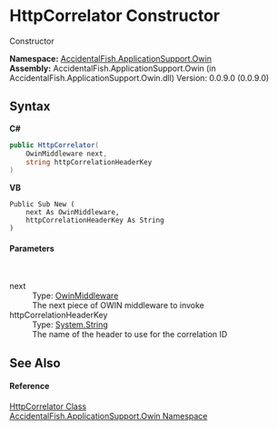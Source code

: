 # HttpCorrelator Constructor 
 

Constructor

**Namespace:**&nbsp;<a href="ca0f21c8-cb45-80fc-2327-cea660751f78">AccidentalFish.ApplicationSupport.Owin</a><br />**Assembly:**&nbsp;AccidentalFish.ApplicationSupport.Owin (in AccidentalFish.ApplicationSupport.Owin.dll) Version: 0.0.9.0 (0.0.9.0)

## Syntax

**C#**<br />
``` C#
public HttpCorrelator(
	OwinMiddleware next,
	string httpCorrelationHeaderKey
)
```

**VB**<br />
``` VB
Public Sub New ( 
	next As OwinMiddleware,
	httpCorrelationHeaderKey As String
)
```


#### Parameters
&nbsp;<dl><dt>next</dt><dd>Type: <a href="http://msdn2.microsoft.com/en-us/library/dn253760" target="_blank">OwinMiddleware</a><br />The next piece of OWIN middleware to invoke</dd><dt>httpCorrelationHeaderKey</dt><dd>Type: <a href="http://msdn2.microsoft.com/en-us/library/s1wwdcbf" target="_blank">System.String</a><br />The name of the header to use for the correlation ID</dd></dl>

## See Also


#### Reference
<a href="3c998f12-736d-11ba-0106-74ef4ee6b6f4">HttpCorrelator Class</a><br /><a href="ca0f21c8-cb45-80fc-2327-cea660751f78">AccidentalFish.ApplicationSupport.Owin Namespace</a><br />